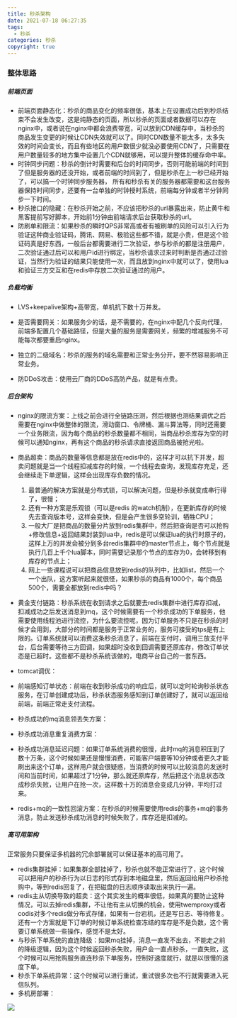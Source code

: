 ```yaml
---
title: 秒杀架构
date: 2021-07-18 06:27:35
tags:
  - 秒杀
categories: 秒杀
copyright: true
---
```


### 整体思路

##### 前端页面

*   前端页面静态化：秒杀的商品变化的频率很低，基本上在设置成功后到秒杀结束不会发生改变，这是纯静态的页面，所以秒杀的页面或者数据可以存在nginx中，或者说在nginx中都会浪费带宽，可以放到CDN缓存中，当秒杀的商品发生变更的时候让CDN失效就可以了。同时CDN数量不能太多，太多失效的时间会变长，而且有些地区的用户数很少就没必要使用CDN了，只需要在用户数量较多的地方集中设置几个CDN就够用，可以提升整体的缓存命中率。
*   时钟同步问题：秒杀的倒计时需要和后台的时间同步，否则可能前端的时间到了但是服务器的还没开始，或者前端的时间到了，但是秒杀在上一秒已经开始了，可以搞一个时钟同步服务器， 所有和秒杀有关的服务器都需要和这台服务器保持时间同步，还要有一台单独的时钟授时系统，前端每分钟或者半分钟同步一下时间。
*   秒杀接口的隐藏：在秒杀开始之前，不应该把秒杀的url暴露出来，防止黄牛和黑客提前写好脚本，开始前1分钟由前端请求后台获取秒杀的url。
*   防刷单和限流：如果秒杀的瞬时QPS非常高或者有被刷单的风险可以引入行为验证这种商业验证码，腾讯、网易、极验这些都不错，就是小贵，但是这个验证码真是好东西，一般后台都需要进行二次验证，参与秒杀的都是注册用户，二次验证通过后可以和用户id进行绑定，当秒杀请求过来时判断是否通过过验证，当然行为验证的结果只能使用一次，而且放到nginx中就可以了，使用lua和验证三方交互和在redis中存放二次验证通过的用户。

##### 负载均衡

*   LVS+keepalive架构+高带宽，单机抗下数十万并发。

*   是否需要网关：如果服务少的话，是不需要的，在nginx中配几个反向代理，前端多配置几个基础路径，但是大量的服务是需要网关，频繁的增减服务不可能每次都要重启nginx。
*   独立的二级域名：秒杀的服务的域名需要和正常业务分开，要不然容易影响正常业务。
*   防DDoS攻击：使用云厂商的DDoS高防产品，就是有点贵。

##### 后台架构

*   nginx的限流方案：上线之前会进行全链路压测，然后根据也测结果调优之后需要在nginx中做整体的限流，滑动窗口、令牌桶、漏斗算法等，同时还需要一个业务限流，因为每个商品的秒杀数量都不相同，当商品秒杀库存为空的时候可以通知nginx，再有这个商品的秒杀请求直接返回商品被抢光啦。
*   商品超卖：商品的数量等信息都是放在redis中的，这样才可以抗下并发，超卖问题就是当一个线程扣减库存的时候，一个线程去查询，发现库存充足，还会继续走下单逻辑，这样会出现库存负数的情况。
    1.  最普通的解决方案就是分布式锁，可以解决问题，但是秒杀就变成串行得了，很慢；
    2.  还有一种方案是乐观锁（可以是redis 的watch机制），在更新库存的时候先去查询版本号，这样会变快，但是会产生很多空轮训，牺牲CPU；
    3.  一般大厂是把商品的数量分片放到redis集群中，然后把查询是否可以抢购+修改信息+返回结果封装到lua中，redis是可以保证lua的执行时原子的，这样上万的并发会被分到多台redis集群中的master节点上，每个节点就是执行几百上千个lua脚本，同时需要记录那个节点的库存为0，会转移到有库存的节点上；
    4.  网上一些课程说可以把商品信息放到redis的队列中，比如list，然后一个一个出队，这方案听起来就很怪，如果秒杀的商品有1000个，每个商品500个，需要全都放到redis中吗？

*   黄金支付链路：秒杀系统在收到请求之后就要去redis集群中进行库存扣减，扣减成功之后发送消息到mq，这个时候需要有一个秒杀成功的下单服务，他需要使用线程池进行流控，为什么要流控呢，因为订单服务不只是在秒杀的时候才会用到，大部分的时间都是服务于正常业务的，服务可接受的tps是有上限的。订单系统就可以消费这条秒杀消息了，前端在支付时，调用三放支付平台，后台需要等待三方回调，如果超时没收到回调需要还原库存，修改订单状态是已超时。这些都不是秒杀系统该做的，电商平台自己的一套东西。
*   tomcat调优：
*   前端感知订单状态：前端在收到秒杀成功的响应后，就可以定时轮询秒杀状态服务，在订单创建成功后，秒杀状态服务感知到订单创建好了，就可以返回给前端，前端正常走支付流程。
*   秒杀成功的mq消息领丢失方案：
*   秒杀成功消息重复消费方案：
*   秒杀成功消息延迟问题：如果订单系统消费的很慢，此时mq的消息积压到了数十万条，这个时候如果还是慢慢消费，可能客户端要等10分钟或者更久才能刷出来这个订单，这样用户就会很疑惑，当消费的时候可以比较消息的发送时间和当前时间，如果超过了1分钟，那么就还原库存，然后把这个消息状态改成秒杀失败，让用户在抢一次，这样数十万的消息会变成几分钟，平均打过来。

*   redis+mq的一致性回滚方案：在秒杀的时候需要使用redis的事务+mq的事务消息，防止发送秒杀成功消息的时候失败了，库存还是扣减的。

##### 高可用架构

正常服务只要保证多机器的冗余部署就可以保证基本的高可用了。

*   redis集群挂掉：如果集群全部挂掉了，秒杀也就不能正常进行了，这个时候可以把用户的秒杀行为以日志的形式存到本地磁盘里，然后返回给用户秒杀抢购中，等到redis回复了，在把磁盘的日志顺序读取出来执行一遍。
*   redis主从切换导致的超卖：这个其实发生的概率很低，如果真的要防止这种情况，可以去掉redis集群，不让他有主从切换的机会，使用twemproxy或者codis对多个redis做分布式存储，如果有一台宕机，还是写日志、等待修复。还有一个方案就是下订单的时候订单系统检查冻结的库存是不是负数，这个需要订单系统做一些操作，感觉不是太好。
*   与秒杀下单系统的直连降级：如果mq挂掉，消息一直发不出去，不能走之前的降级逻辑，因为这个时候返回秒杀失败，用户会一直点秒杀，一直失败，这个时候可以用抢购服务直连秒杀下单服务，控制好速度就行，就是以很慢的速度下单。
*   秒杀下单系统异常：这个时候可以进行重试，重试很多次也不行就需要进入死信队列。
*   多机房部署：

![](https://tva1.sinaimg.cn/large/008i3skNly1gsqkyv56fjj313u0phq5x.jpg)